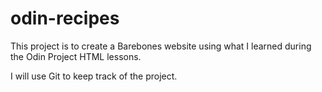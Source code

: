 # odin-recipes
This project is to create a Barebones website using what I learned during the Odin Project HTML lessons.

I will use Git to keep track of the project.